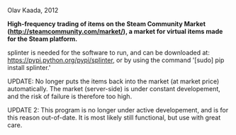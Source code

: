 Olav Kaada, 2012

**High-frequency trading of items on the Steam Community Market (http://steamcommunity.com/market/),
a market for virtual items made for the Steam platform.**

splinter is needed for the software to run, and can be downloaded at: https://pypi.python.org/pypi/splinter,
or by using the command '[sudo] pip install splinter.'

UPDATE: No longer puts the items back into the market (at market price) automatically. The market (server-side) is under constant developement, and the risk of failure is therefore too high.

UPDATE 2: This program is no longer under active developement, and is for this reason out-of-date. It is most likely still functional, but use with great care.
